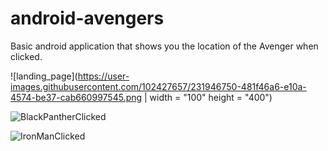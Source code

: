 # android-avengers

Basic android application that shows you the location of the Avenger when clicked.

![landing_page](https://user-images.githubusercontent.com/102427657/231946750-481f46a6-e10a-4574-be37-cab660997545.png | width = "100" height = "400")

![BlackPantherClicked](https://user-images.githubusercontent.com/102427657/231946764-440ae9ff-c124-47ff-ad1e-259ac4f1ccc3.png)

![IronManClicked](https://user-images.githubusercontent.com/102427657/231946789-f84e3e65-cb76-4188-87b0-dfe878289b3f.png)

